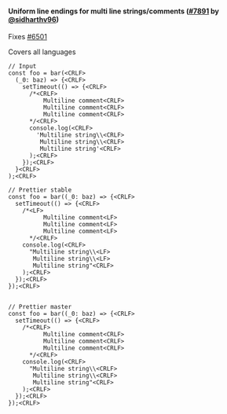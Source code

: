 #### Uniform line endings for multi line strings/comments ([#7891](https://github.com/prettier/prettier/pull/7891) by [@sidharthv96](https://github.com/sidharthv96))

Fixes [#6501](https://github.com/prettier/prettier/issues/6501)

Covers all languages

<!-- prettier-ignore -->
```
// Input
const foo = bar(<CRLF>
  (_0: baz) => {<CRLF>
    setTimeout(() => {<CRLF>
      /*<CRLF>
          Multiline comment<CRLF>
          Multiline comment<CRLF>
          Multiline comment<CRLF>
      */<CRLF>
      console.log(<CRLF>
        'Multiline string\\<CRLF>
         Multiline string\\<CRLF>
         Multiline string'<CRLF>
      );<CRLF>
    });<CRLF>
  }<CRLF>
);<CRLF>

// Prettier stable
const foo = bar((_0: baz) => {<CRLF>
  setTimeout(() => {<CRLF>
    /*<LF>
          Multiline comment<LF>
          Multiline comment<LF>
          Multiline comment<LF>
      */<CRLF>
    console.log(<CRLF>
      "Multiline string\\<LF>
       Multiline string\\<LF>
       Multiline string"<CRLF>
    );<CRLF>
  });<CRLF>
});<CRLF>


// Prettier master
const foo = bar((_0: baz) => {<CRLF>
  setTimeout(() => {<CRLF>
    /*<CRLF>
          Multiline comment<CRLF>
          Multiline comment<CRLF>
          Multiline comment<CRLF>
      */<CRLF>
    console.log(<CRLF>
      "Multiline string\\<CRLF>
       Multiline string\\<CRLF>
       Multiline string"<CRLF>
    );<CRLF>
  });<CRLF>
});<CRLF>

```
